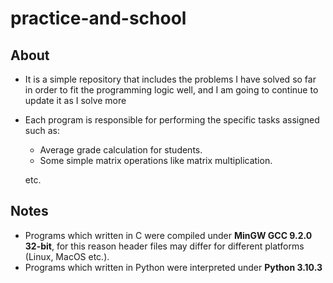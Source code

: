 # practice-and-school
## About
- It is a simple repository that includes the problems I have solved so far in order to fit the programming logic well, and I am going to continue to update it as I solve more
- Each program is responsible for performing the specific tasks assigned such as:
  - Average grade calculation for students.
  - Some simple matrix operations like matrix multiplication.
  
  etc.

## Notes
- Programs which written in C were compiled under **MinGW GCC 9.2.0 32-bit**, for this reason header files may differ for different platforms (Linux, MacOS etc.).
- Programs which written in Python were interpreted under **Python 3.10.3**
